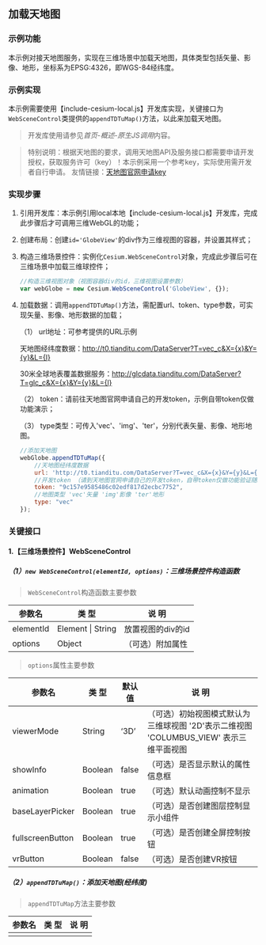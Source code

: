 ## 加载天地图

### 示例功能

本示例对接天地图服务，实现在三维场景中加载天地图，具体类型包括矢量、影像、地形，坐标系为EPSG:4326，即WGS-84经纬度。

### 示例实现

本示例需要使用【include-cesium-local.js】开发库实现，关键接口为`WebSceneControl`类提供的`appendTDTuMap()`方法，以此来加载天地图。

> 开发库使用请参见*首页-概述-原生JS调用*内容。

> 特别说明：根据天地图的要求，调用天地图API及服务接口都需要申请开发授权，获取服务许可（key）！本示例采用一个参考key，实际使用需开发者自行申请。 友情链接：<a href="http://lbs.tianditu.gov.cn/home.html" target="_blank">天地图官网申请key</a>

### 实现步骤

1. 引用开发库：本示例引用local本地【include-cesium-local.js】开发库，完成此步骤后才可调用三维WebGL的功能；

2. 创建布局：创建`id='GlobeView'`的div作为三维视图的容器，并设置其样式；

3. 构造三维场景控件：实例化`Cesium.WebSceneControl`对象，完成此步骤后可在三维场景中加载三维球控件；

   ``` javascript
   //构造三维视图对象（视图容器div的id，三维视图设置参数）
   var webGlobe = new Cesium.WebSceneControl('GlobeView', {});
   ```

4. 加载数据：调用`appendTDTuMap()`方法，需配置url、token、type参数，可实现矢量、影像、地形数据的加载；

    （1） url地址：可参考提供的URL示例
    
    天地图经纬度数据：http://t0.tianditu.com/DataServer?T=vec_c&X={x}&Y={y}&L={l}
    
    30米全球地表覆盖数据服务：http://glcdata.tianditu.com/DataServer?T=glc_c&X={x}&Y={y}&L={l}

    （2） token：请前往天地图官网申请自己的开发token，示例自带token仅做功能演示；

    （3） type类型：可传入'vec'、'img'、'ter'，分别代表矢量、影像、地形地图。

    ``` javascript
    //添加天地图
    webGlobe.appendTDTuMap({
        //天地图经纬度数据
        url: 'http://t0.tianditu.com/DataServer?T=vec_c&X={x}&Y={y}&L={l}',
        //开发token （请到天地图官网申请自己的开发token，自带token仅做功能验证随时可能失效）
        token: "9c157e9585486c02edf817d2ecbc7752",
        //地图类型 'vec'矢量 'img'影像 'ter'地形
        type: "vec"
    });
    ```

### 关键接口

#### 1.【三维场景控件】WebSceneControl

##### （1）`new WebSceneControl(elementId, options)`：三维场景控件构造函数

> `WebSceneControl`构造函数主要参数

|参数名|类 型|说 明|
|-|-|-|
|elementId|Element \| String|放置视图的div的id|
|options|Object|（可选）附加属性|

> `options`属性主要参数

|参数名|类 型|默认值|说 明|
|-|-|-|-|
|viewerMode|String|‘3D’|（可选）初始视图模式默认为三维球视图 '2D'表示二维视图 'COLUMBUS_VIEW' 表示三维平面视图|
|showInfo|Boolean|false|（可选）是否显示默认的属性信息框|
|animation|Boolean|true|（可选）默认动画控制不显示|
|baseLayerPicker|Boolean|true|（可选）是否创建图层控制显示小组件|
|fullscreenButton|Boolean|true|（可选）是否创建全屏控制按钮|
|vrButton|Boolean|false|（可选）是否创建VR按钮|

##### （2）`appendTDTuMap()`：添加天地图(经纬度)

> `appendTDTuMap`方法主要参数

|参数名|类 型|说 明|
|-|-|-|
||||
